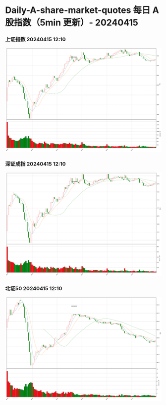 
# Daily-A-share-market-quotes 每日 A 股指数（5min 更新）- 20240415

### 上证指数 20240415 12:10
![](./fig/2024/4/20240415-sh000001.png)

### 深证成指 20240415 12:10
![](./fig/2024/4/20240415-sz399001.png)

### 北证50 20240415 12:10
![](./fig/2024/4/20240415-bj899050.png)

